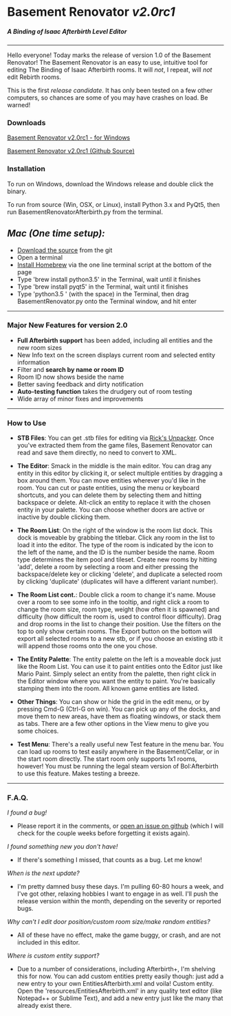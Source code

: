 # **Basement Renovator** ***v2.0rc1***
##### *A Binding of Isaac Afterbirth Level Editor*
---

Hello everyone! Today marks the release of version 1.0 of the Basement Renovator! The Basement Renovator is an easy to use, intuitive tool for editing The Binding of Isaac Afterbirth rooms. It will *not*, I repeat, will *not* edit Rebirth rooms.

This is the first *release candidate*. It has only been tested on a few other computers, so chances are some of you may have crashes on load. Be warned!

### Downloads

[Basement Renovator v2.0rc1 - for Windows](https://github.com/Tempus/Basement-Renovator/releases/download/2.0rc1/Basement.Renovator.zip)

[Basement Renovator v2.0rc1 (Github Source)](https://github.com/Tempus/Basement-Renovator)

### Installation

To run on Windows, download the Windows release and double click the binary.

To run from source (Win, OSX, or Linux), install Python 3.x and PyQt5, then run BasementRenovatorAfterbirth.py from the terminal. 

## *Mac (One time setup):*

* [Download the source](https://github.com/Tempus/Basement-Renovator/archive/master.zip) from the git
* Open a terminal
* [Install Homebrew](http://brew.sh) via the one line terminal script at the bottom of the page
* Type 'brew install python3.5' in the Terminal, wait until it finishes
* Type 'brew install pyqt5' in the Terminal, wait until it finishes
* Type 'python3.5 ' (with the space) in the Terminal, then drag BasementRenovator.py onto the Terminal window, and hit enter

---

### Major New Features for version 2.0

* **Full Afterbirth support** has been added, including all entities and the new room sizes
* New Info text on the screen displays current room and selected entity information
* Filter and **search by name or room ID**
* Room ID now shows beside the name
* Better saving feedback and dirty notification
* **Auto-testing function** takes the drudgery out of room testing
* Wide array of minor fixes and improvements

---

### How to Use

* **STB Files**: You can get .stb files for editing via [Rick's Unpacker](http://svn.gib.me/builds/rebirth/). Once you've extracted them from the game files, Basement Renovator can read and save them directly, no need to convert to XML.

* **The Editor**: Smack in the middle is the main editor. You can drag any entity in this editor by clicking it, or select multiple entities by dragging a box around them. You can move entities wherever you'd like in the room. You can cut or paste entities, using the menu or keyboard shortcuts, and you can delete them by selecting them and hitting backspace or delete. Alt-click an entity to replace it with the chosen entity in your palette. You can choose whether doors are active or inactive by double clicking them.

* **The Room List**: On the right of the window is the room list dock. This dock is moveable by grabbing the titlebar. Click any room in the list to load it into the editor. The type of the room is indicated by the icon to the left of the name, and the ID is the number beside the name. Room type determines the item pool and tileset. Create new rooms by hitting 'add', delete a room by selecting a room and either pressing the backspace/delete key or clicking 'delete', and duplicate a selected room by clicking 'duplicate' (duplicates will have a different variant number). 

* **The Room List cont.**: Double click a room to change it's name. Mouse over a room to see some info in the tooltip, and right click a room to change the room size, room type, weight (how often it is spawned) and difficulty (how difficult the room is, used to control floor difficulty). Drag and drop rooms in the list to change their position. Use the filters on the top to only show certain rooms. The Export button on the bottom will export all selected rooms to a new stb, or if you choose an existing stb it will append those rooms onto the one you chose.

* **The Entity Palette**: The entity palette on the left is a moveable dock just like the Room List. You can use it to paint entities onto the Editor just like Mario Paint. Simply select an entity from the palette, then right click in the Editor window where you want the entity to paint. You're basically stamping them into the room. All known game entities are listed.

* **Other Things**: You can show or hide the grid in the edit menu, or by pressing Cmd-G (Ctrl-G on win). You can pick up any of the docks, and move them to new areas, have them as floating windows, or stack them as tabs. There are a few other options in the View menu to give you some choices.

* **Test Menu**: There's a really useful new Test feature in the menu bar. You can load up rooms to test easily anywhere in the Basement/Cellar, or in the start room directly. The start room only supports 1x1 rooms, however! You must be running the legal steam version of BoI:Afterbirth to use this feature. Makes testing a breeze.

---

### F.A.Q.

*I found a bug!*

- Please report it in the comments, or [open an issue on github](https://github.com/Tempus/Basement-Renovator/issues) (which I will check for the couple weeks before forgetting it exists again). 

*I found something new you don't have!*

- If there's something I missed, that counts as a bug. Let me know!

*When is the next update?*

- I'm pretty damned busy these days. I'm pulling 60-80 hours a week, and I've got other, relaxing hobbies I want to engage in as well. I'll push the release version within the month, depending on the severity or reported bugs.

*Why can't I edit door position/custom room size/make random entities?*

- All of these have no effect, make the game buggy, or crash, and are not included in this editor.

*Where is custom entity support?*

- Due to a number of considerations, including Afterbirth+, I'm shelving this for now. You can add custom entities pretty easily though: just add a new entry to your own EntitiesAfterbirth.xml and voila! Custom entity. Open the 'resources/EntitiesAfterbirth.xml' in any quality text editor (like Notepad++ or Sublime Text), and add a new entry just like the many that already exist there.
